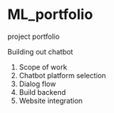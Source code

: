 # ML_portfolio
project portfolio

Building out chatbot
1. Scope of work
2. Chatbot platform selection 
3. Dialog flow 
4. Build backend
5. Website integration